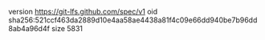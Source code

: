version https://git-lfs.github.com/spec/v1
oid sha256:521ccf463da2889d10e4aa58ae4438a81f4c09e66dd940be7b96dd8ab4a96d4f
size 5831
